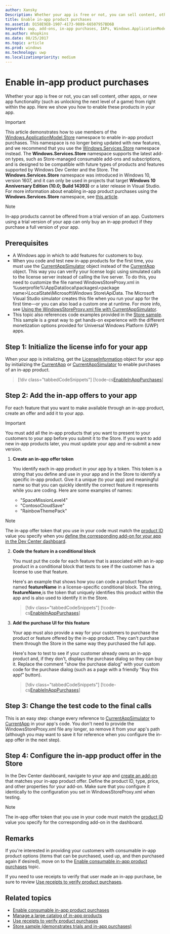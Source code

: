 ```yaml
---
author: Xansky
Description: Whether your app is free or not, you can sell content, other apps, or new app functionality (such as unlocking the next level of a game) from right within the app. Here we show you how to enable these products in your app.
title: Enable in-app product purchases
ms.assetid: D158E9EB-1907-4173-9889-66507957BD6B
keywords: uwp, add-ons, in-app purchases, IAPs, Windows.ApplicationModel.Store
ms.author: mhopkins
ms.date: 08/25/2017
ms.topic: article
ms.prod: windows
ms.technology: uwp
ms.localizationpriority: medium
---
```


# Enable in-app product purchases

Whether your app is free or not, you can sell content, other apps, or new app functionality (such as unlocking the next level of a game) from right within the app. Here we show you how to enable these products in your app.

> [!IMPORTANT]
> This article demonstrates how to use members of the [Windows.ApplicationModel.Store](https://msdn.microsoft.com/library/windows/apps/windows.applicationmodel.store.aspx) namespace to enable in-app product purchases. This namespace is no longer being updated with new features, and we recommend that you use the [Windows.Services.Store](https://msdn.microsoft.com/library/windows/apps/windows.services.store.aspx) namespace instead. The **Windows.Services.Store** namespace supports the latest add-on types, such as Store-managed consumable add-ons and subscriptions, and is designed to be compatible with future types of products and features supported by Windows Dev Center and the Store. The **Windows.Services.Store** namespace was introduced in Windows 10, version 1607, and it can only be used in projects that target **Windows 10 Anniversary Edition (10.0; Build 14393)** or a later release in Visual Studio. For more information about enabling in-app product purchases using the **Windows.Services.Store** namespace, see [this article](enable-in-app-purchases-of-apps-and-add-ons.md).

> [!NOTE]
> In-app products cannot be offered from a trial version of an app. Customers using a trial version of your app can only buy an in-app product if they purchase a full version of your app.

## Prerequisites

-   A Windows app in which to add features for customers to buy.
-   When you code and test new in-app products for the first time, you must use the [CurrentAppSimulator](https://msdn.microsoft.com/library/windows/apps/hh779766) object instead of the [CurrentApp](https://msdn.microsoft.com/library/windows/apps/hh779765) object. This way you can verify your license logic using simulated calls to the license server instead of calling the live server. To do this, you need to customize the file named WindowsStoreProxy.xml in %userprofile%\\AppData\\local\\packages\\&lt;package name&gt;\\LocalState\\Microsoft\\Windows Store\\ApiData. The Microsoft Visual Studio simulator creates this file when you run your app for the first time—or you can also load a custom one at runtime. For more info, see [Using the WindowsStoreProxy.xml file with CurrentAppSimulator](in-app-purchases-and-trials-using-the-windows-applicationmodel-store-namespace.md#proxy).
-   This topic also references code examples provided in the [Store sample](https://github.com/Microsoft/Windows-universal-samples/tree/win10-1507/Samples/Store). This sample is a great way to get hands-on experience with the different monetization options provided for Universal Windows Platform (UWP) apps.

## Step 1: Initialize the license info for your app

When your app is initializing, get the [LicenseInformation](https://msdn.microsoft.com/library/windows/apps/br225157) object for your app by initializing the [CurrentApp](https://msdn.microsoft.com/library/windows/apps/hh779765) or [CurrentAppSimulator](https://msdn.microsoft.com/library/windows/apps/hh779766) to enable purchases of an in-app product.

> [!div class="tabbedCodeSnippets"]
[!code-cs[EnableInAppPurchases](./code/InAppPurchasesAndLicenses/cs/EnableInAppPurchases.cs#InitializeLicenseTest)]

## Step 2: Add the in-app offers to your app

For each feature that you want to make available through an in-app product, create an offer and add it to your app.

> [!IMPORTANT]
> You must add all the in-app products that you want to present to your customers to your app before you submit it to the Store. If you want to add new in-app products later, you must update your app and re-submit a new version.

1.  **Create an in-app offer token**

    You identify each in-app product in your app by a token. This token is a string that you define and use in your app and in the Store to identify a specific in-app product. Give it a unique (to your app) and meaningful name so that you can quickly identify the correct feature it represents while you are coding. Here are some examples of names:

    * "SpaceMissionLevel4"
    * "ContosoCloudSave"
    * "RainbowThemePack"

  > [!NOTE]
  > The in-app offer token that you use in your code must match the [product ID](../publish/set-your-add-on-product-id.md#product-id) value you specify when you [define the corresponding add-on for your app in the Dev Center dashboard](../publish/add-on-submissions.md).

2.  **Code the feature in a conditional block**

    You must put the code for each feature that is associated with an in-app product in a conditional block that tests to see if the customer has a license to use that feature.

    Here's an example that shows how you can code a product feature named **featureName** in a license-specific conditional block. The string, **featureName**,is the token that uniquely identifies this product within the app and is also used to identify it in the Store.

    > [!div class="tabbedCodeSnippets"]
    [!code-cs[EnableInAppPurchases](./code/InAppPurchasesAndLicenses/cs/EnableInAppPurchases.cs#CodeFeature)]

3.  **Add the purchase UI for this feature**

    Your app must also provide a way for your customers to purchase the product or feature offered by the in-app product. They can't purchase them through the Store in the same way they purchased the full app.

    Here's how to test to see if your customer already owns an in-app product and, if they don't, displays the purchase dialog so they can buy it. Replace the comment "show the purchase dialog" with your custom code for the purchase dialog (such as a page with a friendly "Buy this app!" button).

    > [!div class="tabbedCodeSnippets"]
    [!code-cs[EnableInAppPurchases](./code/InAppPurchasesAndLicenses/cs/EnableInAppPurchases.cs#BuyFeature)]

## Step 3: Change the test code to the final calls

This is an easy step: change every reference to [CurrentAppSimulator](https://msdn.microsoft.com/library/windows/apps/hh779766) to [CurrentApp](https://msdn.microsoft.com/library/windows/apps/hh779765) in your app's code. You don't need to provide the WindowsStoreProxy.xml file any longer, so remove it from your app's path (although you may want to save it for reference when you configure the in-app offer in the next step).

## Step 4: Configure the in-app product offer in the Store

In the Dev Center dashboard, navigate to your app and [create an add-on](../publish/add-on-submissions.md) that matches your in-app product offer. Define the product ID, type, price, and other properties for your add-on. Make sure that you configure it identically to the configuration you set in WindowsStoreProxy.xml when testing.

  > [!NOTE]
  > The in-app offer token that you use in your code must match the [product ID](../publish/set-your-add-on-product-id.md#product-id) value you specify for the corresponding add-on in the dashboard.

## Remarks

If you're interested in providing your customers with consumable in-app product options (items that can be purchased, used up, and then purchased again if desired), move on to the [Enable consumable in-app product purchases](enable-consumable-in-app-product-purchases.md) topic.

If you need to use receipts to verify that user made an in-app purchase, be sure to review [Use receipts to verify product purchases](use-receipts-to-verify-product-purchases.md).

## Related topics


* [Enable consumable in-app product purchases](enable-consumable-in-app-product-purchases.md)
* [Manage a large catalog of in-app products](manage-a-large-catalog-of-in-app-products.md)
* [Use receipts to verify product purchases](use-receipts-to-verify-product-purchases.md)
* [Store sample (demonstrates trials and in-app purchases)](https://github.com/Microsoft/Windows-universal-samples/tree/win10-1507/Samples/Store)
